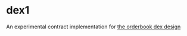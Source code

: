 # dex1

An experimental contract implementation for [the orderbook dex design](https://talk.nervos.org/t/an-orderbook-dex-design-using-cobuild-otx/8089)
